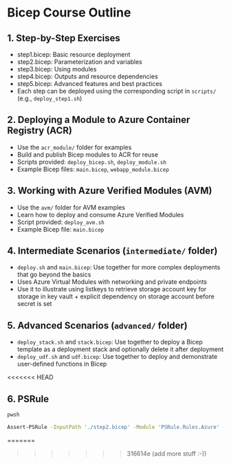 # Bicep Course Outline

## 1. Step-by-Step Exercises
- step1.bicep: Basic resource deployment
- step2.bicep: Parameterization and variables
- step3.bicep: Using modules
- step4.bicep: Outputs and resource dependencies
- step5.bicep: Advanced features and best practices
- Each step can be deployed using the corresponding script in `scripts/` (e.g., `deploy_step1.sh`)

## 2. Deploying a Module to Azure Container Registry (ACR)
- Use the `acr_module/` folder for examples
- Build and publish Bicep modules to ACR for reuse
- Scripts provided: `deploy_bicep.sh`, `deploy_module.sh`
- Example Bicep files: `main.bicep`, `webapp_module.bicep`

## 3. Working with Azure Verified Modules (AVM)
- Use the `avm/` folder for AVM examples
- Learn how to deploy and consume Azure Verified Modules
- Script provided: `deploy_avm.sh`
- Example Bicep file: `main.bicep`

## 4. Intermediate Scenarios (`intermediate/` folder)
- `deploy.sh` and `main.bicep`: Use together for more complex deployments that go beyond the basics
- Uses Azure Virtual Modules with networking and private endpoints
- Use it to illustrate using listkeys to retrieve storage account key for storage in key vault + explicit dependency on storage account before secret is set


## 5. Advanced Scenarios (`advanced/` folder)
- `deploy_stack.sh` and `stack.bicep`: Use together to deploy a Bicep template as a deployment stack and optionally delete it after deployment
- `deploy_udf.sh` and `udf.bicep`: Use together to deploy and demonstrate user-defined functions in Bicep

<<<<<<< HEAD
## 6. PSRule

```bash
pwsh

Assert-PSRule -InputPath './step2.bicep' -Module 'PSRule.Rules.Azure' -OutputFormat Json -OutputPath ./psrule-results.json
```
=======
>>>>>>> 316614e (add more stuff :-))
